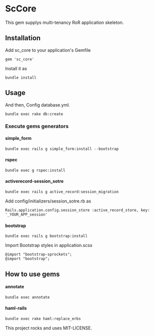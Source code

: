 # ScCore
This gem supplys multi-tenancy RoR application skeleton.

## Installation

Add sc_core to your application's Gemfile
```
gem 'sc_core'
```

Install it as
```
bundle install
```

## Usage
And then, Config database.yml.
```
bundle exec rake db:create
```

### Execute gems generators
#### simple_form
```
bundle exec rails g simple_form:install --bootstrap
```
#### rspec
```
bundle exec g rspec:install
```
#### activerecord-session_sotre
```
bundle exec rails g active_record:session_migration
```
Add config/initializers/session_sotre.rb as
```
Rails.application.config.session_store :active_record_store, key: '_YOUR_APP_session'
```
#### bootstrap
```
bundle exec rails g bootstrap:install
```
Import Bootstrap styles in application.scss
```
@import "bootstrap-sprockets";
@import "bootstrap";
```

## How to use gems
#### annotate
```
bundle exec annotate
```
#### haml-rails
```
bundle exec rake haml:replace_erbs
```


This project rocks and uses MIT-LICENSE.

